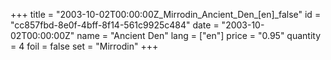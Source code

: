+++
title = "2003-10-02T00:00:00Z_Mirrodin_Ancient_Den_[en]_false"
id = "cc857fbd-8e0f-4bff-8f14-561c9925c484"
date = "2003-10-02T00:00:00Z"
name = "Ancient Den"
lang = ["en"]
price = "0.95"
quantity = 4
foil = false
set = "Mirrodin"
+++
